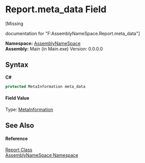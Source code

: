# Report.meta_data Field
 

\[Missing <summary> documentation for "F:AssemblyNameSpace.Report.meta_data"\]

**Namespace:**&nbsp;<a href="6bcc80ef-5cfd-db5f-1eb2-7297d1c16397">AssemblyNameSpace</a><br />**Assembly:**&nbsp;Main (in Main.exe) Version: 0.0.0.0

## Syntax

**C#**<br />
``` C#
protected MetaInformation meta_data
```


#### Field Value
Type: <a href="d0e73d2f-7721-7f22-e999-c1b9d612e2c9">MetaInformation</a>

## See Also


#### Reference
<a href="ae91a2a7-5d17-addb-6ef9-4835d6f3d235">Report Class</a><br /><a href="6bcc80ef-5cfd-db5f-1eb2-7297d1c16397">AssemblyNameSpace Namespace</a><br />